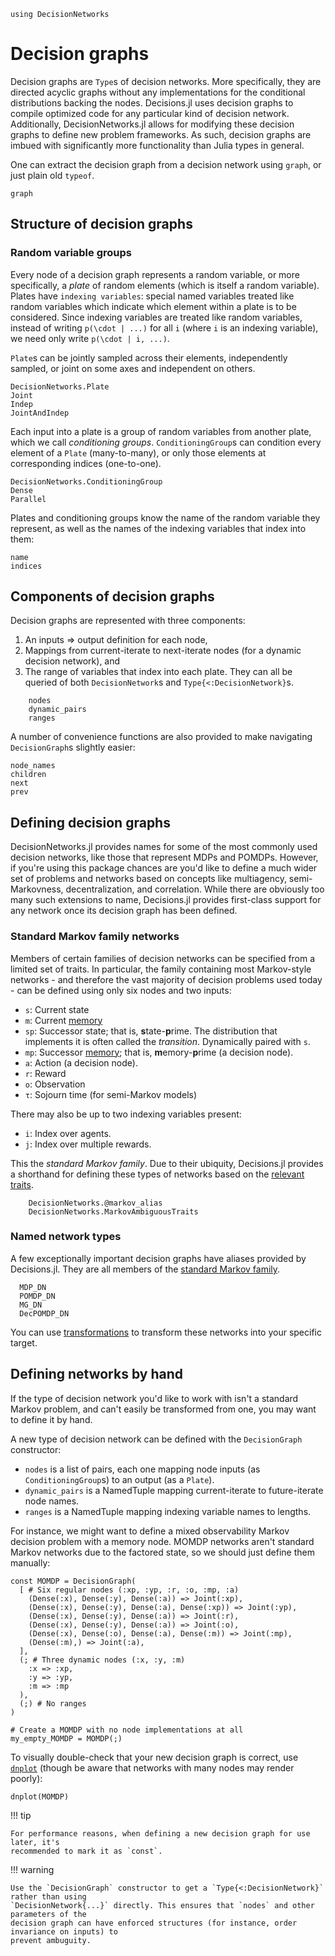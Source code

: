 ```@setup dgs
using DecisionNetworks
```

# Decision graphs

Decision graphs are `Type`s of decision networks. More specifically, they are directed
acyclic graphs without any implementations for the conditional distributions backing the
nodes. Decisions.jl uses decision graphs to compile optimized code for any particular kind
of decision network. Additionally, DecisionNetworks.jl allows for modifying these decision
graphs to define new problem frameworks. As such, decision graphs are imbued with
significantly more functionality than Julia types in general.

One can extract the decision graph from a decision network using `graph`, or just plain old
`typeof`.

```@docs
graph
```

## Structure of decision graphs

### Random variable groups                                                                                        

Every node of a decision graph represents a random variable, or more specifically, a _plate_
of random elements (which is itself a random variable). Plates have `indexing variables`:
special named variables treated like random variables which indicate which element within a
plate is to be considered. Since indexing variables are treated like random variables,
instead of writing ``p(\cdot | ...)`` for all ``i`` (where `i` is an indexing variable), we
need only write ``p(\cdot | i, ...)``. 

`Plate`s can be jointly sampled across their elements, independently sampled, or joint on
some axes and independent on others. 

```@docs
DecisionNetworks.Plate
Joint
Indep
JointAndIndep
```

Each input into a plate is a group of random variables from another plate, which we call
_conditioning groups_. `ConditioningGroup`s can condition every element of a `Plate`
(many-to-many), or only those elements at corresponding indices (one-to-one).

```@docs
DecisionNetworks.ConditioningGroup
Dense
Parallel
```

Plates and conditioning groups know the name of the random variable they represent, as well
as the names of the indexing variables that index into them:

```@docs
name
indices
```

## Components of decision graphs
Decision graphs are represented with three components: 
1. An inputs => output definition for each node, 
2. Mappings from current-iterate to next-iterate nodes (for a dynamic decision network), and
3. The range of variables that index into each plate.
They can all be queried of both `DecisionNetwork`s and `Type{<:DecisionNetwork}`s.

```@docs
    nodes
    dynamic_pairs
    ranges
```

A number of convenience functions are also provided to make navigating `DecisionGraph`s
slightly easier:

```@docs
node_names
children
next
prev
```

## Defining decision graphs

DecisionNetworks.jl provides names for some of the most commonly used decision networks,
like those that represent MDPs and POMDPs. However, if you're using this package chances are
you'd like to define a much wider set of problems and networks based on concepts like
multiagency, semi-Markovness, decentralization, and correlation. While there are obviously
too many such extensions to name, Decisions.jl provides first-class support for any network
once its decision graph has been defined.

### Standard Markov family networks

Members of certain families of decision networks can be specified from a limited set of
traits. In particular, the family containing most Markov-style networks - and therefore the
vast majority of decision problems used today - can be defined using only six nodes and two
inputs:

* `s`: Current state
* `m`: Current [memory](@ref)
* `sp`: Successor state; that is, **s**tate-**p**rime. The distribution that implements it is often called the
  _transition_. Dynamically paired with `s`.
* `mp`: Successor [memory](@ref); that is, **m**emory-**p**rime (a decision node).  
* `a`: Action (a decision node).
* `r`: Reward
* `o`: Observation
* `τ`: Sojourn time (for semi-Markov models)

There may also be up to two indexing variables present:
* `i`: Index over agents.
* `j`: Index over multiple rewards.

This the _standard Markov family_. Due to their ubiquity, Decisions.jl provides a shorthand
for defining these types of networks based on the [relevant traits](@ref "Traits on decision networks").

```@docs
    DecisionNetworks.@markov_alias
    DecisionNetworks.MarkovAmbiguousTraits
```


### Named network types

A few exceptionally important decision graphs have aliases provided by Decisions.jl. They
are all members of the [standard Markov family](@ref).

```@docs
  MDP_DN
  POMDP_DN
  MG_DN
  DecPOMDP_DN
```

You can use [transformations](@ref) to transform these networks into your specific target.


## Defining networks by hand

If the type of decision network you'd like to work with isn't a standard Markov problem, and
can't easily be transformed from one, you may want to define it by hand.

A new type of decision network can be defined with the `DecisionGraph` constructor:

* `nodes` is a list of pairs, each one mapping node inputs (as `ConditioningGroup`s) to an
  output (as a `Plate`). 
* `dynamic_pairs` is a NamedTuple mapping current-iterate to future-iterate node names.
* `ranges` is a NamedTuple mapping indexing variable names to lengths.

For instance, we might want to define a mixed observability Markov decision problem with a
memory node. MOMDP networks aren't standard Markov networks due to the factored state, so we
should just define them manually:

```@example dgs
const MOMDP = DecisionGraph(
  [ # Six regular nodes (:xp, :yp, :r, :o, :mp, :a)
    (Dense(:x), Dense(:y), Dense(:a)) => Joint(:xp),
    (Dense(:x), Dense(:y), Dense(:a), Dense(:xp)) => Joint(:yp),
    (Dense(:x), Dense(:y), Dense(:a)) => Joint(:r),
    (Dense(:x), Dense(:y), Dense(:a)) => Joint(:o),
    (Dense(:x), Dense(:o), Dense(:a), Dense(:m)) => Joint(:mp),
    (Dense(:m),) => Joint(:a),
  ],
  (; # Three dynamic nodes (:x, :y, :m)
    :x => :xp,
    :y => :yp,
    :m => :mp
  ),
  (;) # No ranges
)

# Create a MOMDP with no node implementations at all
my_empty_MOMDP = MOMDP(;)
```

To visually double-check that your new decision graph is correct, use [`dnplot`](@ref) (though be
aware that networks with many nodes may render poorly):

```@example dgs
dnplot(MOMDP)
```

!!! tip

    For performance reasons, when defining a new decision graph for use later, it's
    recommended to mark it as `const`.

!!! warning

    Use the `DecisionGraph` constructor to get a `Type{<:DecisionNetwork}` rather than using
    `DecisionNetwork{...}` directly. This ensures that `nodes` and other parameters of the
    decision graph can have enforced structures (for instance, order invariance on inputs) to
    prevent ambuguity.